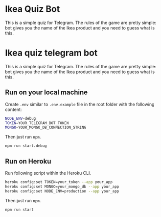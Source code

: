 # Ikea Quiz Bot 

This is a simple quiz for Telegram. The rules of the game are pretty simple: bot gives you the name of the Ikea product and you need to guess what is this.

# Ikea quiz telegram bot 

This is a simple quiz for Telegram. The rules of the game are pretty simple: bot gives you the name of the Ikea product and you need to guess what is this.

## Run on your local machine

Create `.env` similar to `.env.example` file in the root folder with the following content:
```bash
NODE_ENV=debug
TOKEN=YOUR_TELEGRAM_BOT_TOKEN
MONGO=YOUR_MONGO_DB_CONNECTION_STRING
```
Then just run `npm`.

```bash
npm run start.debug
```

## Run on Heroku

Run following script within the Heroku CLI.

```bash
heroku config:set TOKEN=your_token --app your_app
heroku config:set MONGO=your_mongo_db --app your_app
heroku config:set NODE_ENV=production --app your_app
```

Then just run `npm`.

```bash
npm run start
```

